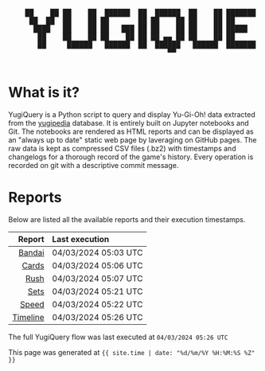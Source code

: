 <div align='center'>
    <pre>
    <br>
    ██    ██ ██    ██  ██████  ██  ██████  ██    ██ ███████ ██████  ██    ██ 
     ██  ██  ██    ██ ██       ██ ██    ██ ██    ██ ██      ██   ██  ██  ██  
      ████   ██    ██ ██   ███ ██ ██    ██ ██    ██ █████   ██████    ████   
       ██    ██    ██ ██    ██ ██ ██ ▄▄ ██ ██    ██ ██      ██   ██    ██    
       ██     ██████   ██████  ██  ██████   ██████  ███████ ██   ██    ██    
                                      ▀▀                                     
    </pre>
</div>

# What is it?

YugiQuery is a Python script to query and display Yu-Gi-Oh! data extracted from the [yugipedia](http://yugipedia.com) database. It is entirely built on Jupyter notebooks and Git. The notebooks are rendered as HTML reports and can be displayed as an "always up to date" static web page by laveraging on GitHub pages. The raw data is kept as compressed CSV files (.bz2) with timestamps and changelogs for a thorough record of the game's history. Every operation is recorded on git with a descriptive commit message. 

# Reports

Below are listed all the available reports and their execution timestamps. 

|                    Report | Last execution       |
| -------------------------:|:-------------------- |
| [Bandai](Bandai.html) | 04/03/2024 05:03 UTC |
| [Cards](Cards.html) | 04/03/2024 05:06 UTC |
| [Rush](Rush.html) | 04/03/2024 05:07 UTC |
| [Sets](Sets.html) | 04/03/2024 05:21 UTC |
| [Speed](Speed.html) | 04/03/2024 05:22 UTC |
| [Timeline](Timeline.html) | 04/03/2024 05:26 UTC |


The full YugiQuery flow was last executed at `04/03/2024 05:26 UTC`

This page was generated at `{{ site.time | date: "%d/%m/%Y %H:%M:%S %Z" }}`
